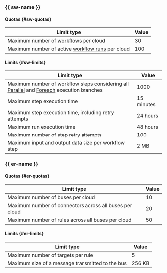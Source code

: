 ### {{ sw-name }}

#### Quotas {#sw-quotas}


Limit type | Value
--- | ---
Maximum number of [workflows](../serverless-integrations/concepts/workflows/workflow.md) per cloud | 30
Maximum number of active [workflow runs](../serverless-integrations/concepts/workflows/execution.md) per cloud | 100

#### Limits {#sw-limits}

Limit type | Value
--- | ---
Maximum number of workflow steps considering all [Parallel](../serverless-integrations/concepts/workflows/yawl/management/parallel.md) and [Foreach](../serverless-integrations/concepts/workflows/yawl/management/foreach.md) execution branches | 1000
Maximum step execution time | 15 minutes
Maximum step execution time, including retry attempts | 24 hours
Maximum run execution time | 48 hours
Maximum number of step retry attempts | 100
Maximum input and output data size per workflow step | 2 MB

### {{ er-name }}

#### Quotas {#er-quotas}

Limit type | Value
--- | ---
Maximum number of buses per cloud | 10
Maximum number of connectors across all buses per cloud | 20
Maximum number of rules across all buses per cloud | 50

#### Limits {#er-limits}

Limit type | Value
--- | ---
Maximum number of targets per rule | 5
Maximum size of a message transmitted to the bus | 256 KB
